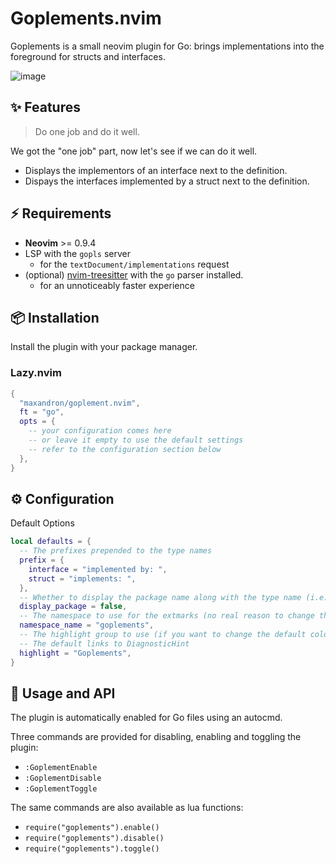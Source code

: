 # Goplements.nvim

Goplements is a small neovim plugin for Go: brings implementations into the foreground for structs and interfaces.

![image](https://github.com/user-attachments/assets/e2a2e194-e5f6-492b-8657-1906d3d7e034)

## ✨ Features

> Do one job and do it well.

We got the "one job" part, now let's see if we can do it well.

- Displays the implementors of an interface next to the definition.
- Dispays the interfaces implemented by a struct next to the definition.

## ⚡️ Requirements

- **Neovim** >= 0.9.4
- LSP with the `gopls` server
  - for the `textDocument/implementations` request
- (optional) [nvim-treesitter](https://github.com/nvim-treesitter/nvim-treesitter/) with the `go` parser installed.
  - for an unnoticeably faster experience

## 📦 Installation

Install the plugin with your package manager.

### Lazy.nvim

```lua
{
  "maxandron/goplement.nvim",
  ft = "go",
  opts = {
    -- your configuration comes here
    -- or leave it empty to use the default settings
    -- refer to the configuration section below
  },
}
```

## ⚙️ Configuration

Default Options

```lua
local defaults = {
  -- The prefixes prepended to the type names
  prefix = {
    interface = "implemented by: ",
    struct = "implements: ",
  },
  -- Whether to display the package name along with the type name (i.e. builtins.error vs error)
  display_package = false,
  -- The namespace to use for the extmarks (no real reason to change this except for testing)
  namespace_name = "goplements",
  -- The highlight group to use (if you want to change the default colors)
  -- The default links to DiagnosticHint
  highlight = "Goplements",
}
```

## 🚀 Usage and API

The plugin is automatically enabled for Go files using an autocmd.

Three commands are provided for disabling, enabling and toggling the plugin:

- `:GoplementEnable`
- `:GoplementDisable`
- `:GoplementToggle`

The same commands are also available as lua functions:

- `require("goplements").enable()`
- `require("goplements").disable()`
- `require("goplements").toggle()`

